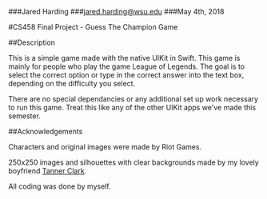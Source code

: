 ###Jared Harding
###jared.harding@wsu.edu
###May 4th, 2018

#CS458 Final Project - Guess The Champion Game

##Description

This is a simple game made with the native UIKit in Swift.
This game is mainly for people who play the game League of Legends.
The goal is to select the correct option or type in the correct answer into the text box, depending on the difficulty you select.

There are no special dependancies or any additional set up work necessary to run this game.
Treat this like any of the other UIKit apps we've made this semester.

##Acknowledgements

Characters and original images were made by Riot Games.

250x250 images and silhouettes with clear backgrounds made by my lovely boyfriend [Tanner Clark](https://tclarkdesigner.myportfolio.com/about).

All coding was done by myself.
